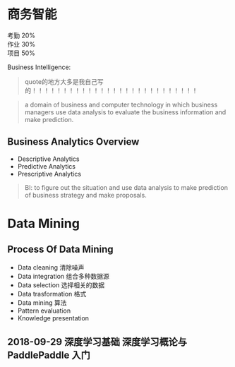 # 商务智能

考勤 20%   
作业 30%   
项目 50%   

Business Intelligence:
> quote的地方大多是我自己写的！！！！！！！！！！！！！！！！！！！！！！！！！！！

> a domain of business and computer technology in which business managers use data analysis to evaluate the business information and make prediction.

## Business Analytics Overview

- Descriptive Analytics
- Predictive Analytics
- Prescriptive Analytics


> BI: to figure out the situation and use data analysis to make prediction of business strategy and make proposals.


# Data Mining

## Process Of Data Mining

- Data cleaning 清除噪声
- Data integration 组合多种数据源 
- Data selection 选择相关的数据
- Data trasformation 格式
- Data mining 算法
- Pattern evaluation 
- Knowledge presentation


## 2018-09-29 深度学习基础 深度学习概论与 PaddlePaddle 入门














